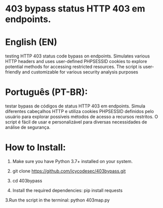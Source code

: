# 403 bypass status HTTP 403 em endpoints.
# English (EN)
 testing HTTP 403 status code bypass on endpoints. Simulates various HTTP headers and uses user-defined PHPSESSID cookies to explore potential methods for accessing restricted resources. The script is user-friendly and customizable for various security analysis purposes

 # Português (PT-BR):
testar bypass de códigos de status HTTP 403 em endpoints. Simula diferentes cabeçalhos HTTP e utiliza cookies PHPSESSID definidos pelo usuário para explorar possíveis métodos de acesso a recursos restritos. O script é fácil de usar e personalizável para diversas necessidades de análise de segurança.

# How to Install:
1. Make sure you have Python 3.7+ installed on your system.
2. git clone https://github.com/icycodesec/403bypass.git
3. cd 403bypass

4. Install the required dependencies:
pip install requests

3.Run the script in the terminal:
python 403map.py

